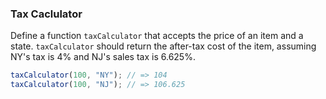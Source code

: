 ### Tax Caclulator

Define a function `taxCalculator` that accepts the price of an item and a state.
`taxCalculator` should return the after-tax cost of the item, assuming NY's tax
is 4% and NJ's sales tax is 6.625%.

```javascript
taxCalculator(100, "NY"); // => 104
taxCalculator(100, "NJ"); // => 106.625
```
